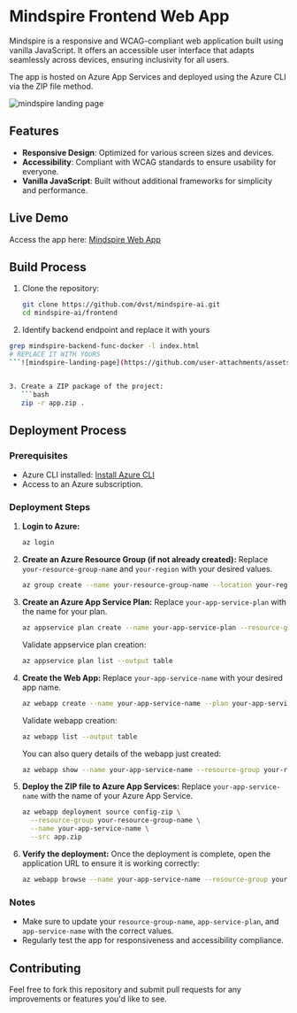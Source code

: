 # Mindspire Frontend Web App

Mindspire is a responsive and WCAG-compliant web application built using vanilla JavaScript. It offers an accessible user interface that adapts seamlessly across devices, ensuring inclusivity for all users.

The app is hosted on Azure App Services and deployed using the Azure CLI via the ZIP file method. 

![mindspire landing page](https://github.com/dvst/mindspire-ai/blob/main/mindspire-landing-page.png?raw=true)

## Features

- **Responsive Design**: Optimized for various screen sizes and devices.
- **Accessibility**: Compliant with WCAG standards to ensure usability for everyone.
- **Vanilla JavaScript**: Built without additional frameworks for simplicity and performance.

## Live Demo

Access the app here: [Mindspire Web App](https://mindspire-webapp.azurewebsites.net)

## Build Process

1. Clone the repository:
   ```bash
   git clone https://github.com/dvst/mindspire-ai.git
   cd mindspire-ai/frontend
   ```

2. Identify backend endpoint and replace it with yours
```bash
grep mindspire-backend-func-docker -l index.html
# REPLACE IT WITH YOURS
```![mindspire-landing-page](https://github.com/user-attachments/assets/c9242fc5-5e3a-4a39-be3b-3997cc2cc4b6)


3. Create a ZIP package of the project:
   ```bash
   zip -r app.zip .
   ```

## Deployment Process

### Prerequisites

- Azure CLI installed: [Install Azure CLI](https://learn.microsoft.com/en-us/cli/azure/install-azure-cli)
- Access to an Azure subscription.

### Deployment Steps

1. **Login to Azure:**
   ```bash
   az login
   ```

2. **Create an Azure Resource Group (if not already created):**
   Replace `your-resource-group-name` and `your-region` with your desired values.
   ```bash
   az group create --name your-resource-group-name --location your-region
   ```

3. **Create an Azure App Service Plan:**
   Replace `your-app-service-plan` with the name for your plan.
   ```bash
   az appservice plan create --name your-app-service-plan --resource-group your-resource-group-name --sku F1
   ```

   Validate appservice plan creation:
   ```bash
   az appservice plan list --output table
   ```

4. **Create the Web App:**
   Replace `your-app-service-name` with your desired app name.
   ```bash
   az webapp create --name your-app-service-name --plan your-app-service-plan --resource-group your-resource-group-name
   ```

   Validate webapp creation:
   ```bash
   az webapp list --output table
   ```

   You can also query details of the webapp just created:
   ```bash
   az webapp show --name your-app-service-name --resource-group your-resource-group-name --query "state"
   ```

5. **Deploy the ZIP file to Azure App Services:**
   Replace `your-app-service-name` with the name of your Azure App Service.
   ```bash
   az webapp deployment source config-zip \
     --resource-group your-resource-group-name \
     --name your-app-service-name \
     --src app.zip
   ```

6. **Verify the deployment:**
   Once the deployment is complete, open the application URL to ensure it is working correctly:
   ```bash
   az webapp browse --name your-app-service-name --resource-group your-resource-group-name
   ```

### Notes

- Make sure to update your `resource-group-name`, `app-service-plan`, and `app-service-name` with the correct values.
- Regularly test the app for responsiveness and accessibility compliance.

## Contributing

Feel free to fork this repository and submit pull requests for any improvements or features you'd like to see.

